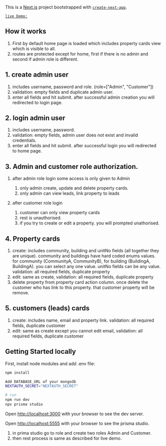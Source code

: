 This is a [Next.js](https://nextjs.org/) project bootstrapped with [`create-next-app`](https://github.com/vercel/next.js/tree/canary/packages/create-next-app).

[`live Demo:`](https://property-adib.vercel.app/)

## How it works

1. First by default home page is loaded which includes property cards view which is visible to all.
2. routes are protected except for home, first if there is no admin and second if admin role is different.

## 1. create admin user

1. includes username, password and role. (role=["Admin", "Customer"])
2. validation: empty fields and duplicate admin user.
3. enter all fields and hit submit. after successful admin creation you will redirected to login page.

## 2. login admin user

1. includes username, password.
2. validation: empty fields, admin user does not exist and invalid credentials.
3. enter all fields and hit submit. after successful login you will redirected to home page.

## 3. Admin and customer role authorization.

1. after admin role login some access is only given to Admin

   1. only admin create, update and delete property cards.
   2. only admin can view leads, link property to leads

2. after customer role login
   1. customer can only view property cards
   2. rest is unauthorised.
   3. if you try to create or edit a property. you will prompted unathorised.

## 4. Property cards

1. create: includes community, building and unitNo fields (all together they are unique).
   community and buildings have hard coded enums values. for community (CommunityA, CommunityB), for building (BuildingA, BuildingA). you can select any one value.
   unitNo fields can be any value.
   validation: all required fields, duplicate property
2. edit: same as create, validation: all required fields, duplicate property
3. delete property from property card action column. once delete the customer who has link to this property. that customer property will be remove.

## 5. customers (leads) cards

1. create: includes name, email and property link. validation: all required fields, duplicate customer
2. edit: same as create except you cannot edit email, validation: all required fields, duplicate customer

## Getting Started locally

First, install node modules and add .env file:

```bash
npm install

Add DATABASE_URL of your mongodb
NEXTAUTH_SECRET="NEXTAUTH_SECRET"

# run
npm run dev
npx prisma studio
```

Open [http://localhost:3000](http://localhost:3000) with your browser to see the dev server.

Open [http://localhost:5555](http://localhost:5555) with your browser to see the prisma studio.

1. in prima studio go to role and create two roles Admin and Customer.
2. then rest process is same as described for live demo.
